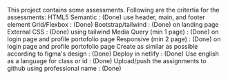 This project contains some assessments.
Following are the critertia for the assessments:
HTML5 Semantic : (Done) use header, main, and footer element
Grid/Flexbox : (Done)
Bootstrap/tailwind : (Done) on landing page
External CSS : (Done) using tailwind
Media Query (min 1 page) : (Done) on login page and profile portofolio page
Responsive (min 2 page) : (Done) on login page and profile portofolio page
Create as similar as possible according to figma's design : (Done)
Deploy in netlify : (Done)
Use english as a language for class or id : (Done)
Upload/push the assignments to github using professional name : (Done)